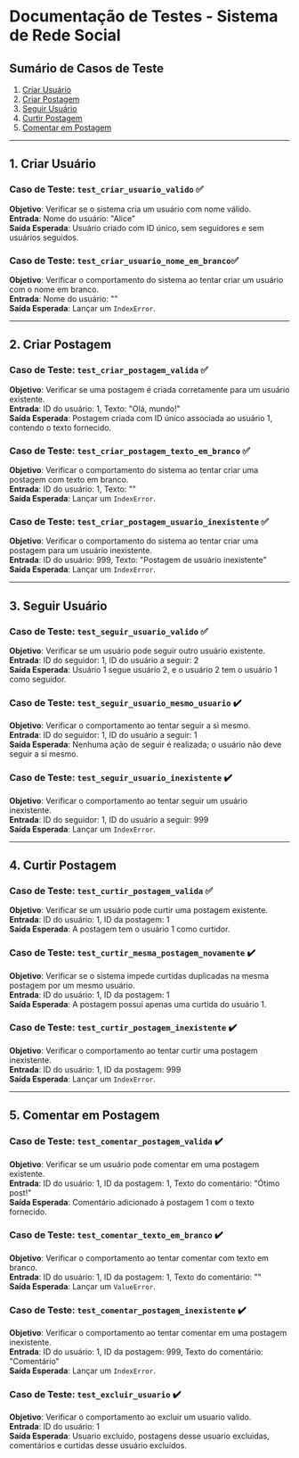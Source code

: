 # Documentação de Testes - Sistema de Rede Social

## Sumário de Casos de Teste

1. [Criar Usuário](#1-criar-usuário)
2. [Criar Postagem](#2-criar-postagem)
3. [Seguir Usuário](#3-seguir-usuário)
4. [Curtir Postagem](#4-curtir-postagem)
5. [Comentar em Postagem](#5-comentar-em-postagem)

---

## 1. Criar Usuário

### Caso de Teste: `test_criar_usuario_valido` ✅
**Objetivo**: Verificar se o sistema cria um usuário com nome válido.  
**Entrada**: Nome do usuário: "Alice"  
**Saída Esperada**: Usuário criado com ID único, sem seguidores e sem usuários seguidos.

### Caso de Teste: `test_criar_usuario_nome_em_branco`✅
**Objetivo**: Verificar o comportamento do sistema ao tentar criar um usuário com o nome em branco.  
**Entrada**: Nome do usuário: ""  
**Saída Esperada**: Lançar um `IndexError`.

---

## 2. Criar Postagem

### Caso de Teste: `test_criar_postagem_valida` ✅
**Objetivo**: Verificar se uma postagem é criada corretamente para um usuário existente.  
**Entrada**: ID do usuário: 1, Texto: "Olá, mundo!"  
**Saída Esperada**: Postagem criada com ID único associada ao usuário 1, contendo o texto fornecido.

### Caso de Teste: `test_criar_postagem_texto_em_branco` ✅
**Objetivo**: Verificar o comportamento do sistema ao tentar criar uma postagem com texto em branco.  
**Entrada**: ID do usuário: 1, Texto: ""  
**Saída Esperada**: Lançar um `IndexError`.

### Caso de Teste: `test_criar_postagem_usuario_inexistente` ✅
**Objetivo**: Verificar o comportamento do sistema ao tentar criar uma postagem para um usuário inexistente.  
**Entrada**: ID do usuário: 999, Texto: "Postagem de usuário inexistente"  
**Saída Esperada**: Lançar um `IndexError`.

---

## 3. Seguir Usuário

### Caso de Teste: `test_seguir_usuario_valido` ✅
**Objetivo**: Verificar se um usuário pode seguir outro usuário existente.  
**Entrada**: ID do seguidor: 1, ID do usuário a seguir: 2  
**Saída Esperada**: Usuário 1 segue usuário 2, e o usuário 2 tem o usuário 1 como seguidor.

### Caso de Teste: `test_seguir_usuario_mesmo_usuario` ✔️
**Objetivo**: Verificar o comportamento ao tentar seguir a si mesmo.  
**Entrada**: ID do seguidor: 1, ID do usuário a seguir: 1  
**Saída Esperada**: Nenhuma ação de seguir é realizada; o usuário não deve seguir a si mesmo.

### Caso de Teste: `test_seguir_usuario_inexistente` ✔️
**Objetivo**: Verificar o comportamento ao tentar seguir um usuário inexistente.  
**Entrada**: ID do seguidor: 1, ID do usuário a seguir: 999  
**Saída Esperada**: Lançar um `IndexError`.

---

## 4. Curtir Postagem

### Caso de Teste: `test_curtir_postagem_valida` ✅
**Objetivo**: Verificar se um usuário pode curtir uma postagem existente.  
**Entrada**: ID do usuário: 1, ID da postagem: 1  
**Saída Esperada**: A postagem tem o usuário 1 como curtidor.

### Caso de Teste: `test_curtir_mesma_postagem_novamente` ✔️
**Objetivo**: Verificar se o sistema impede curtidas duplicadas na mesma postagem por um mesmo usuário.  
**Entrada**: ID do usuário: 1, ID da postagem: 1  
**Saída Esperada**: A postagem possui apenas uma curtida do usuário 1.

### Caso de Teste: `test_curtir_postagem_inexistente` ✔️
**Objetivo**: Verificar o comportamento ao tentar curtir uma postagem inexistente.  
**Entrada**: ID do usuário: 1, ID da postagem: 999  
**Saída Esperada**: Lançar um `IndexError`.

---

## 5. Comentar em Postagem

### Caso de Teste: `test_comentar_postagem_valida` ✔️
**Objetivo**: Verificar se um usuário pode comentar em uma postagem existente.  
**Entrada**: ID do usuário: 1, ID da postagem: 1, Texto do comentário: "Ótimo post!"  
**Saída Esperada**: Comentário adicionado à postagem 1 com o texto fornecido.

### Caso de Teste: `test_comentar_texto_em_branco` ✔️
**Objetivo**: Verificar o comportamento ao tentar comentar com texto em branco.  
**Entrada**: ID do usuário: 1, ID da postagem: 1, Texto do comentário: ""  
**Saída Esperada**: Lançar um `ValueError`.

### Caso de Teste: `test_comentar_postagem_inexistente` ✔️
**Objetivo**: Verificar o comportamento ao tentar comentar em uma postagem inexistente.  
**Entrada**: ID do usuário: 1, ID da postagem: 999, Texto do comentário: "Comentário"  
**Saída Esperada**: Lançar um `IndexError`.

### Caso de Teste: `test_excluir_usuario` ✔️
**Objetivo**: Verificar o comportamento ao excluir um usuario valido.  
**Entrada**: ID do usuário: 1  
**Saída Esperada**: Usuario excluido, postagens desse usuario excluidas, comentários e curtidas desse usuário excluídos.
